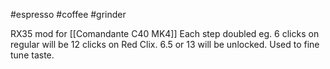 #espresso #coffee #grinder 

RX35 mod for [[Comandante C40 MK4]]
Each step doubled eg. 6 clicks on regular will be 12 clicks on Red Clix. 6.5 or 13 will be unlocked.
Used to fine tune taste.